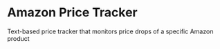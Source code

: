 # Amazon Price Tracker
 Text-based price tracker that monitors price drops of a specific Amazon product
